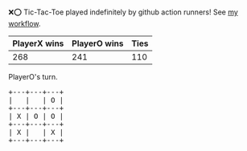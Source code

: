 :x::o: Tic-Tac-Toe played indefinitely by github action runners! See [my workflow](.github/workflows/play.yaml).

|PlayerX wins|PlayerO wins|Ties|
|-|-|-|
|268|241|110|

PlayerO's turn.

<pre>
+---+---+---+
|   |   | O |
+---+---+---+
| X | O | O |
+---+---+---+
| X |   | X |
+---+---+---+
</pre>